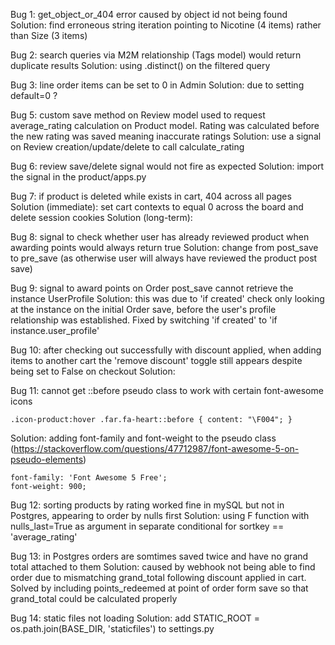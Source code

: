 Bug 1: get_object_or_404 error caused by object id not being found
Solution: find erroneous string iteration pointing to Nicotine (4 items) rather than Size (3 items)

Bug 2: search queries via M2M relationship (Tags model) would return duplicate results
Solution: using .distinct() on the filtered query

Bug 3: line order items can be set to 0 in Admin
Solution: due to setting default=0 ?

<!-- Bug 4: line order items have price tied to the model when it should be set on save
Solution:  -->

Bug 5: custom save method on Review model used to request average_rating calculation on Product model. Rating was calculated before the new rating was saved meaning inaccurate ratings
Solution: use a signal on Review creation/update/delete to call calculate_rating

Bug 6: review save/delete signal would not fire as expected
Solution: import the signal in the product/apps.py

Bug 7: if product is deleted while exists in cart, 404 across all pages
Solution (immediate): set cart contexts to equal 0 across the board and delete session cookies
Solution (long-term): 

Bug 8: signal to check whether user has already reviewed product when awarding points would always return true
Solution: change from post_save to pre_save (as otherwise user will always have reviewed the product post save)

Bug 9: signal to award points on Order post_save cannot retrieve the instance UserProfile
Solution: this was due to 'if created' check only looking at the instance on the initial Order save, before the user's profile relationship was established. Fixed by switching 'if created' to 'if instance.user_profile'

Bug 10: after checking out successfully with discount applied, when adding items to another cart the 'remove discount' toggle still appears despite being set to False on checkout
Solution:

Bug 11: cannot get ::before pseudo class to work with certain font-awesome icons

`.icon-product:hover .far.fa-heart::before {
    content: "\F004";
}`

Solution: adding font-family and font-weight to the pseudo class (https://stackoverflow.com/questions/47712987/font-awesome-5-on-pseudo-elements)

    font-family: 'Font Awesome 5 Free';
    font-weight: 900;

Bug 12: sorting products by rating worked fine in mySQL but not in Postgres, appearing to order by nulls first
Solution: using F function with nulls_last=True as argument in separate conditional for sortkey == 'average_rating'

Bug 13: in Postgres orders are somtimes saved twice and have no grand total attached to them
Solution: caused by webhook not being able to find order due to mismatching grand_total following discount applied in cart. Solved by including points_redeemed at point of order form save so that grand_total could be calculated properly

Bug 14: static files not loading
Solution: add STATIC_ROOT = os.path.join(BASE_DIR, 'staticfiles') to settings.py

